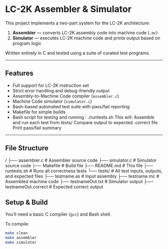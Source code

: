 # LC-2K Assembler & Simulator

This project implements a two-part system for the LC-2K architecture:
1. **Assembler** — converts LC-2K assembly code into machine code (`.mc`)
2. **Simulator** — executes LC-2K machine code and prints output based on program logic

Written entirely in C and tested using a suite of curated test programs.

---

## Features

- Full support for LC-2K instruction set
- Strict error handling and debug-friendly output
- Assembly-to-Machine Code compiler (`assembler.c`)
- Machine Code simulator (`simulator.c`)
- Bash-based automated test suite with pass/fail reporting
- Makefile for simple builds
- Bash script for testing and running : 
./runtests.sh
This will:
Assemble and run each test from tests/
Compare output to expected .correct file
Print pass/fail summary

---

## File Structure
/
├── assembler.c # Assembler source code
├── simulator.c # Simulator source code
├── Makefile # Build file
├── README.md # This file
├── runtests.sh # Runs all correctness tests
└── tests/ # All test inputs, outputs, and expected files
├── testname.as # Input assembly
├── testname.mc # Assembled machine code
├── testnameOut.txt # Simulator output
├── testnameOut.correct # Expected correct output

## Setup & Build

You’ll need a basic C compiler (`gcc`) and Bash shell.

To compile:

```bash
make clean
make assembler
make simulator
